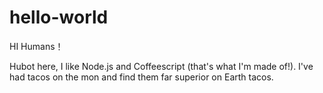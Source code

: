 hello-world
===========

HI Humans！

Hubot here, I like Node.js and Coffeescript (that's what I'm made of!).
I've had tacos on the mon and find them far superior on Earth tacos.
